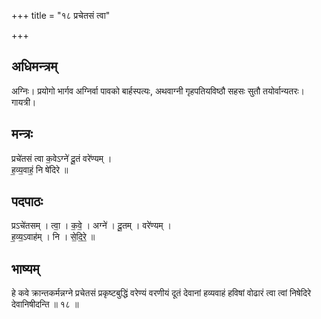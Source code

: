 +++
title = "१८ प्रचेतसं त्वा"

+++
## अधिमन्त्रम्
अग्निः। प्रयोगो भार्गव अग्निर्वा पावको बार्हस्पत्यः, अथवाग्नी गृहपतियविष्ठौ सहसः सुतौ तयोर्वान्यतरः। गायत्री।

## मन्त्रः
प्रचे॑तसं त्वा क॒वेऽग्ने॑ दू॒तं वरे॑ण्यम् ।  
ह॒व्य॒वाहं॒ नि षे॑दिरे ॥

## पदपाठः
प्रऽचे॑तसम् । त्वा॒ । क॒वे॒ । अग्ने॑ । दू॒तम् । वरे॑ण्यम् ।  
ह॒व्य॒ऽवाह॑म् । नि । से॒दि॒रे॒ ॥

## भाष्यम्
हे कवे क्रान्तकर्मन्नग्ने प्रचेतसं प्रकृष्टबुद्धिं वरेण्यं वरणीयं दूतं देवानां हव्यवाहं हविषां वोढारं त्वा त्वां निषेदिरे देवानिषीदन्ति ॥ १८ ॥